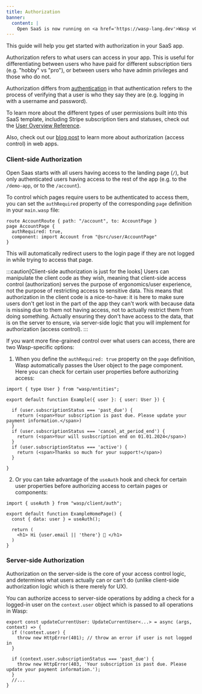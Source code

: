```yaml
---
title: Authorization
banner:
  content: |
    Open SaaS is now running on <a href='https://wasp-lang.dev'>Wasp v0.14</a>! <br/>🐝🚀<br/>If you're running an older version, please follow the <a href="https://wasp-lang.dev/docs/migrate-from-0-13-to-0-14">migration instructions.</a>
---
```


This guide will help you get started with authorization in your SaaS app. 

Authorization refers to what users can access in your app. This is useful for differentiating between users who have paid for different subscription tiers (e.g. "hobby" vs "pro"), or between users who have admin privileges and those who do not.

Authorization differs from [authentication](/guides/authentication/) in that authentication refers to the process of verifying that a user is who they say they are (e.g. logging in with a username and password).

To learn more about the different types of user permissions built into this SaaS template, including Stripe subscription tiers and statuses, check out the [User Overview Reference](/general/user-overview/).

Also, check out our [blog post](https://wasp-lang.dev/blog/2022/11/29/permissions-in-web-apps) to learn more about authorization (access control) in web apps.

### Client-side Authorization

Open Saas starts with all users having access to the landing page (`/`), but only authenticated users having access to the rest of the app (e.g. to the `/demo-app`, or to the `/account`).

To control which pages require users to be authenticated to access them, you can set the `authRequired` property of the corresponding `page` definition in your `main.wasp` file:

```tsx title="main.wasp" {3}
route AccountRoute { path: "/account", to: AccountPage }
page AccountPage {
  authRequired: true,
  component: import Account from "@src/user/AccountPage"
}
```

This will automatically redirect users to the login page if they are not logged in while trying to access that page.

:::caution[Client-side authorization is just for the looks]
Users can manipulate the client code as they wish, meaning that client-side access control (authorization) serves the purpose of ergonomics/user experience, not the purpose of restricting access to sensitive data.
This means that authorization in the client code is a nice-to-have: it is here to make sure users don't get lost in the part of the app they can't work with because data is missing due to them not having access, not to actually restrict them from doing something.
Actually ensuring they don't have access to the data, that is on the server to ensure, via server-side logic that you will implement for authorization (access control).
:::

If you want more fine-grained control over what users can access, there are two Wasp-specific options:
1. When you define the `authRequired: true` property on the `page` definition, Wasp automatically passes the User object to the page component. Here you can check for certain user properties before authorizing access:

```tsx title="ExamplePage.tsx" "{ user }: { user: User }"
import { type User } from "wasp/entities";

export default function Example({ user }: { user: User }) {

  if (user.subscriptionStatus === 'past_due') {
    return (<span>Your subscription is past due. Please update your payment information.</span>)
  }
  if (user.subscriptionStatus === 'cancel_at_period_end') {
    return (<span>Your will susbscription end on 01.01.2024</span>)
  }
  if (user.subscriptionStatus === 'active') {
    return (<span>Thanks so much for your support!</span>)
  }

}
```

2. Or you can take advantage of the `useAuth` hook and check for certain user properties before authorizing access to certain pages or components:

```tsx title="ExamplePage.tsx" {1, 4}
import { useAuth } from "wasp/client/auth";

export default function ExampleHomePage() {
  const { data: user } = useAuth();

  return (
    <h1> Hi {user.email || 'there'} 👋 </h1>
  )
}
```

### Server-side Authorization

Authorization on the server-side is the core of your access control logic, and determines what users actually can or can't do (unlike client-side authorization logic which is there merely for UX).

You can authorize access to server-side operations by adding a check for a logged-in user on the `context.user` object which is passed to all operations in Wasp:

```tsx title="src/server/actions.ts" 
export const updateCurrentUser: UpdateCurrentUser<...> = async (args, context) => {
  if (!context.user) {
    throw new HttpError(401); // throw an error if user is not logged in
  }

  if (context.user.subscriptionStatus === 'past_due') {
    throw new HttpError(403, 'Your subscription is past due. Please update your payment information.');
  }
  //...
}
```


